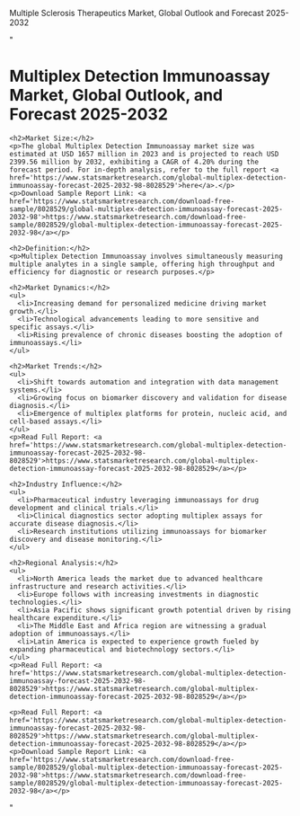 Multiple Sclerosis Therapeutics Market, Global Outlook and Forecast 2025-2032

"<html>
  <body>
    <h1>Multiplex Detection Immunoassay Market, Global Outlook, and Forecast 2025-2032</h1>
    
    <h2>Market Size:</h2>
    <p>The global Multiplex Detection Immunoassay market size was estimated at USD 1657 million in 2023 and is projected to reach USD 2399.56 million by 2032, exhibiting a CAGR of 4.20% during the forecast period. For in-depth analysis, refer to the full report <a href='https://www.statsmarketresearch.com/global-multiplex-detection-immunoassay-forecast-2025-2032-98-8028529'>here</a>.</p>
    <p>Download Sample Report Link: <a href='https://www.statsmarketresearch.com/download-free-sample/8028529/global-multiplex-detection-immunoassay-forecast-2025-2032-98'>https://www.statsmarketresearch.com/download-free-sample/8028529/global-multiplex-detection-immunoassay-forecast-2025-2032-98</a></p>
    
    <h2>Definition:</h2>
    <p>Multiplex Detection Immunoassay involves simultaneously measuring multiple analytes in a single sample, offering high throughput and efficiency for diagnostic or research purposes.</p>

    <h2>Market Dynamics:</h2>
    <ul>
      <li>Increasing demand for personalized medicine driving market growth.</li>
      <li>Technological advancements leading to more sensitive and specific assays.</li>
      <li>Rising prevalence of chronic diseases boosting the adoption of immunoassays.</li>
    </ul>
    
    <h2>Market Trends:</h2>
    <ul>
      <li>Shift towards automation and integration with data management systems.</li>
      <li>Growing focus on biomarker discovery and validation for disease diagnosis.</li>
      <li>Emergence of multiplex platforms for protein, nucleic acid, and cell-based assays.</li>
    </ul>
    <p>Read Full Report: <a href='https://www.statsmarketresearch.com/global-multiplex-detection-immunoassay-forecast-2025-2032-98-8028529'>https://www.statsmarketresearch.com/global-multiplex-detection-immunoassay-forecast-2025-2032-98-8028529</a></p>
    
    <h2>Industry Influence:</h2>
    <ul>
      <li>Pharmaceutical industry leveraging immunoassays for drug development and clinical trials.</li>
      <li>Clinical diagnostics sector adopting multiplex assays for accurate disease diagnosis.</li>
      <li>Research institutions utilizing immunoassays for biomarker discovery and disease monitoring.</li>
    </ul>
    
    <h2>Regional Analysis:</h2>
    <ul>
      <li>North America leads the market due to advanced healthcare infrastructure and research activities.</li>
      <li>Europe follows with increasing investments in diagnostic technologies.</li>
      <li>Asia Pacific shows significant growth potential driven by rising healthcare expenditure.</li>
      <li>The Middle East and Africa region are witnessing a gradual adoption of immunoassays.</li>
      <li>Latin America is expected to experience growth fueled by expanding pharmaceutical and biotechnology sectors.</li>
    </ul>
    <p>Read Full Report: <a href='https://www.statsmarketresearch.com/global-multiplex-detection-immunoassay-forecast-2025-2032-98-8028529'>https://www.statsmarketresearch.com/global-multiplex-detection-immunoassay-forecast-2025-2032-98-8028529</a></p>

    <p>Read Full Report: <a href='https://www.statsmarketresearch.com/global-multiplex-detection-immunoassay-forecast-2025-2032-98-8028529'>https://www.statsmarketresearch.com/global-multiplex-detection-immunoassay-forecast-2025-2032-98-8028529</a></p>
    <p>Download Sample Report Link: <a href='https://www.statsmarketresearch.com/download-free-sample/8028529/global-multiplex-detection-immunoassay-forecast-2025-2032-98'>https://www.statsmarketresearch.com/download-free-sample/8028529/global-multiplex-detection-immunoassay-forecast-2025-2032-98</a></p>
  </body>
</html>"
